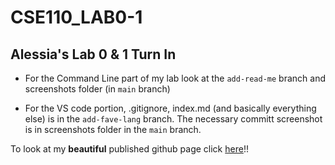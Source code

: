 # CSE110_LAB0-1

## Alessia's Lab 0 & 1 Turn In

- For the Command Line part of my lab look at the `add-read-me` branch and screenshots folder (in `main` branch)

- For the VS code portion, .gitignore, index.md (and basically everything else) is in the `add-fave-lang` branch. The necessary committ screenshot is in screenshots folder in the `main` branch.

To look at my **beautiful** published github page click [here](https://alessiawelch.github.io/CSE110_LAB0-1/)!!

